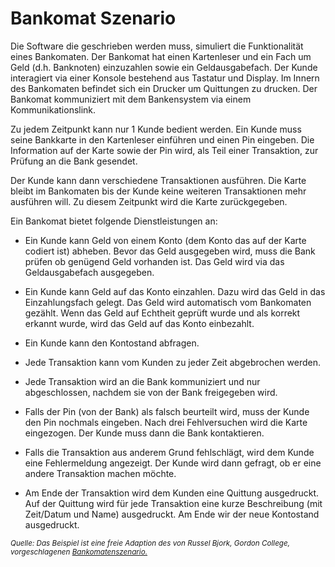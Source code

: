 # Bankomat Szenario

Die Software die geschrieben werden muss, simuliert die Funktionalit&auml;t eines
Bankomaten. Der Bankomat hat einen Kartenleser und ein Fach um Geld (d.h. Banknoten) einzuzahlen sowie ein Geldausgabefach. Der Kunde interagiert via einer Konsole bestehend aus Tastatur
und Display. Im Innern des Bankomaten befindet sich ein Drucker um Quittungen zu 
drucken. 
Der Bankomat kommuniziert mit dem Bankensystem via einem Kommunikationslink. 

Zu jedem Zeitpunkt kann nur 1 Kunde bedient werden. Ein Kunde muss seine Bankkarte in den 
Kartenleser einf&uuml;hren und einen Pin eingeben. Die Information auf der Karte sowie der 
Pin wird,  als Teil einer Transaktion, zur Pr&uuml;fung an die Bank gesendet.  

Der Kunde kann dann verschiedene Transaktionen ausf&uuml;hren. Die Karte bleibt 
im Bankomaten bis der Kunde keine weiteren Transaktionen mehr ausf&uuml;hren will. 
Zu diesem Zeitpunkt wird die Karte zur&uuml;ckgegeben. 

Ein Bankomat bietet folgende Dienstleistungen an:

* Ein Kunde kann Geld von einem Konto (dem Konto das auf der Karte codiert ist) abheben. Bevor das Geld ausgegeben wird, muss die Bank pr&uuml;fen ob gen&uuml;gend Geld vorhanden ist. Das Geld wird via das Geldausgabefach ausgegeben.
* Ein Kunde kann Geld auf das Konto einzahlen. Dazu wird das Geld in das Einzahlungsfach gelegt. Das Geld wird automatisch vom Bankomaten gez&auml;hlt. Wenn das Geld auf Echtheit gepr&uuml;ft 
wurde und als korrekt erkannt wurde, wird das Geld auf das Konto einbezahlt. 
* Ein Kunde kann den Kontostand abfragen.
* Jede Transaktion kann vom Kunden zu jeder Zeit abgebrochen werden. 
* Jede Transaktion wird an die Bank kommuniziert und nur abgeschlossen, nachdem sie von der Bank 
freigegeben wird. 
* Falls der Pin (von der Bank) als falsch beurteilt wird, muss der Kunde den Pin nochmals eingeben. Nach drei Fehlversuchen wird die Karte eingezogen. Der Kunde muss dann die Bank 
kontaktieren. 
* Falls die Transaktion aus anderem Grund fehlschl&auml;gt, wird dem Kunde eine Fehlermeldung angezeigt. Der Kunde wird dann gefragt, ob er eine andere Transaktion machen m&ouml;chte. 

* Am Ende der Transaktion wird dem Kunden eine Quittung ausgedruckt. Auf der Quittung wird f&uuml;r jede Transaktion eine kurze Beschreibung (mit Zeit/Datum und Name) ausgedruckt. Am Ende wir der neue Kontostand ausgedruckt.  


<sup>*Quelle: Das Beispiel ist eine freie Adaption des von Russel Bjork, Gordon College, vorgeschlagenen [Bankomatenszenario.](http://www.math-cs.gordon.edu/courses/cs211/ATMExample/)*</sup>

